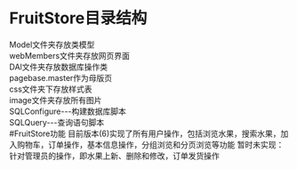 # FruitStore目录结构
Model文件夹存放类模型<br/>
webMembers文件夹存放网页界面<br/>
DAl文件夹存放数据库操作类<br/>
pagebase.master作为母版页<br/>
css文件夹下存放样式表<br/>
image文件夹存放所有图片<br/>
SQLConfigure---构建数据库脚本<br/>
SQLQuery---查询语句脚本<br/>
#FruitStore功能
目前版本(6)实现了所有用户操作，包括浏览水果，搜索水果，加入购物车，订单操作，基本信息操作，分组浏览和分页浏览等功能
暂时未实现：针对管理员的操作，即水果上新、删除和修改，订单发货操作


